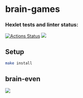 # brain-games

### Hexlet tests and linter status:
[![Actions Status](https://github.com/maddbuzz/frontend-project-lvl1/workflows/hexlet-check/badge.svg)](https://github.com/maddbuzz/frontend-project-lvl1/actions)
<a href="https://codeclimate.com/github/maddbuzz/frontend-project-lvl1/maintainability"><img src="https://api.codeclimate.com/v1/badges/550c2a7c96c128351c20/maintainability" /></a>

## Setup

```bash
make install
```

## brain-even

<a href="https://asciinema.org/a/6dEmwvb9FwY6xbQZbtaj2Exvw" target="_blank"><img src="https://asciinema.org/a/6dEmwvb9FwY6xbQZbtaj2Exvw.svg" /></a>
